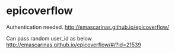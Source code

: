 # epicoverflow

Authentication needed.
http://emascarinas.github.io/epicoverflow/

Can pass random user_id as below
http://emascarinas.github.io/epicoverflow/#/?id=21539
